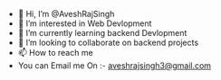 - 👋 Hi, I’m @AveshRajSingh
- 👀 I’m interested in Web Devlopment
- 🌱 I’m currently learning backend Devlopment
- 💞️ I’m looking to collaborate on backend projects
- 📫 How to reach me
- You can Email me On :- aveshrajsingh3@gmail.com

<!---
AveshRajSingh/AveshRajSingh is a ✨ special ✨ repository because its `README.md` (this file) appears on your GitHub profile.
You can click the Preview link to take a look at your changes.
--->
